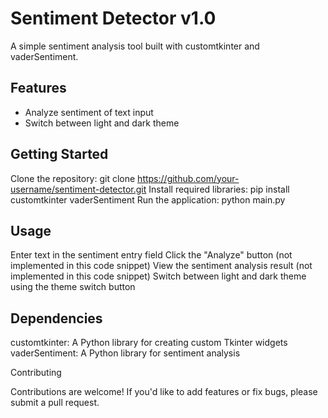 # Sentiment Detector v1.0
A simple sentiment analysis tool built with customtkinter and vaderSentiment.

## Features

* Analyze sentiment of text input
* Switch between light and dark theme
## Getting Started

Clone the repository: git clone https://github.com/your-username/sentiment-detector.git
Install required libraries: pip install customtkinter vaderSentiment
Run the application: python main.py
## Usage

Enter text in the sentiment entry field
Click the "Analyze" button (not implemented in this code snippet)
View the sentiment analysis result (not implemented in this code snippet)
Switch between light and dark theme using the theme switch button
## Dependencies

customtkinter: A Python library for creating custom Tkinter widgets
vaderSentiment: A Python library for sentiment analysis

Contributing

Contributions are welcome! If you'd like to add features or fix bugs, please submit a pull request.

